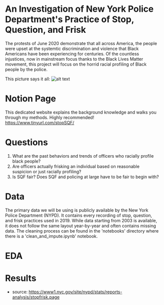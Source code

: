 # An Investigation of New York Police Department's Practice of Stop, Question, and Frisk

The protests of June 2020 demonstrate that all across America, the people were upset at the systemtic discrimination and violence that Black Americans have been experiencing for centuries. Of the countless injustices, now in mainstream focus thanks to the Black Lives Matter movement, this project will focus on the horrid racial profiling of Black people by the police.

This picture says it all:
![alt text](https://github.com/WinsonTruong/police/blob/images/frisk_v_arrest.png?raw=true)


# Notion Page
This dedicated website explains the background knowledge and walks you through my methods. Highly recommended!
https://www.tinyurl.com/stopSQF/

# Questions 
1. What are the past behaviors and trends of officers who racially profile black people?
2. Are officers actually frisking an individual based on reasonable suspicion or just racially profiling?
3. Is SQF fair? Does SQF and policing at large have to be fair to begin with?

# Data
The primary data we will be using is publicly available by the New York Police Department (NYPD). It contains every recording of stop, question, and frisk practices used in 2019. While data starting from 2003 is available, it does not follow the same layout year-by-year and often contains missing data. The cleaning process can be found in the 'notebooks' directory where there is a 'clean_and_impute.ipynb' notebook.


# EDA
[](/images/bronx_queens_colored.png?raw=true)

# Results





* source: https://www1.nyc.gov/site/nypd/stats/reports-analysis/stopfrisk.page
